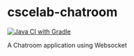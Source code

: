 # cscelab-chatroom

[![Java CI with Gradle](https://github.com/AustinZhu/cscelab-chatroom/actions/workflows/gradle.yml/badge.svg?branch=main)](https://github.com/AustinZhu/cscelab-chatroom/actions/workflows/gradle.yml)

A Chatroom application using Websocket
